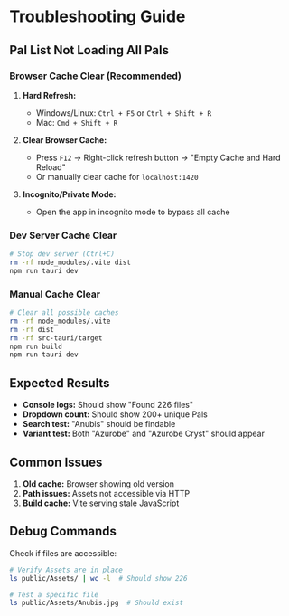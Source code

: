 # Troubleshooting Guide

## Pal List Not Loading All Pals

### Browser Cache Clear (Recommended)
1. **Hard Refresh:**
   - Windows/Linux: `Ctrl + F5` or `Ctrl + Shift + R`
   - Mac: `Cmd + Shift + R`

2. **Clear Browser Cache:**
   - Press `F12` → Right-click refresh button → "Empty Cache and Hard Reload"
   - Or manually clear cache for `localhost:1420`

3. **Incognito/Private Mode:**
   - Open the app in incognito mode to bypass all cache

### Dev Server Cache Clear
```bash
# Stop dev server (Ctrl+C)
rm -rf node_modules/.vite dist
npm run tauri dev
```

### Manual Cache Clear
```bash
# Clear all possible caches
rm -rf node_modules/.vite
rm -rf dist  
rm -rf src-tauri/target
npm run build
npm run tauri dev
```

## Expected Results

- **Console logs:** Should show "Found 226 files"
- **Dropdown count:** Should show 200+ unique Pals
- **Search test:** "Anubis" should be findable
- **Variant test:** Both "Azurobe" and "Azurobe Cryst" should appear

## Common Issues

1. **Old cache:** Browser showing old version
2. **Path issues:** Assets not accessible via HTTP
3. **Build cache:** Vite serving stale JavaScript

## Debug Commands

Check if files are accessible:
```bash
# Verify Assets are in place
ls public/Assets/ | wc -l  # Should show 226

# Test a specific file
ls public/Assets/Anubis.jpg  # Should exist
``` 